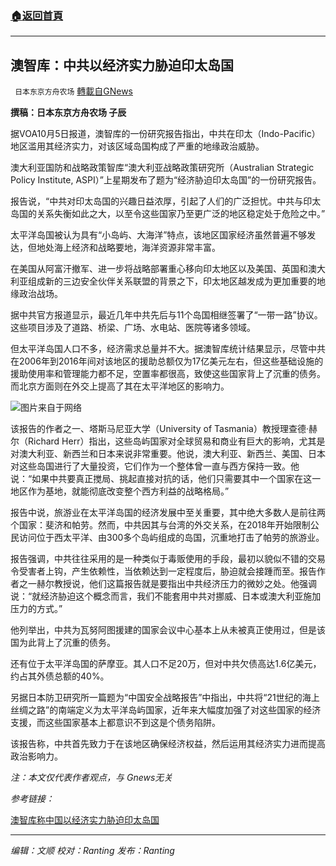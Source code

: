 ###  [:house:返回首頁](https://github.com/ourhimalayas/txt)
---


## 澳智库：中共以经济实力胁迫印太岛国
` 日本东京方舟农场` [轉載自GNews](https://gnews.org/zh-hans/1577525/)

**撰稿：日本东京方舟农场 子辰**

据VOA10月5日报道，澳智库的一份研究报告指出，中共在印太（Indo-Pacific）地区滥用其经济实力，对该区域岛国构成了严重的地缘政治威胁。

澳大利亚国防和战略政策智库“澳大利亚战略政策研究所（Australian Strategic Policy Institute, ASPI）”上星期发布了题为“经济胁迫印太岛国”的一份研究报告。

报告说，“中共对印太岛国的兴趣日益浓厚，引起了人们的广泛担忧。中共与印太岛国的关系失衡如此之大，以至令这些国家乃至更广泛的地区稳定处于危险之中。”

太平洋岛国被认为具有“小岛屿、大海洋”特点，该地区国家经济虽然普遍不够发达，但地处海上经济和战略要地，海洋资源非常丰富。

在美国从阿富汗撤军、进一步将战略部署重心移向印太地区以及美国、英国和澳大利亚组成新的三边安全伙伴关系联盟的背景之下，印太地区越发成为更加重要的地缘政治战场。

据中共官方报道显示，最近几年中共先后与11个岛国相继签署了“一带一路”协议。这些项目涉及了道路、桥梁、广场、水电站、医院等诸多领域。

但太平洋岛国人口不多，经济需求总量并不大。据澳智库统计结果显示，尽管中共在2006年到2016年间对该地区的援助总额仅为17亿美元左右，但这些基础设施的援助使用率和管理能力都不足，空置率都很高，致使这些国家背上了沉重的债务。而北京方面则在外交上提高了其在太平洋地区的影响力。

![](https://assets.gnews.org/wp-content/uploads/2021/10/微信图片_20211006200720.png)图片来自于网络

该报告的作者之一、塔斯马尼亚大学（University of Tasmania）教授理查德·赫尔（Richard Herr）指出，这些岛屿国家对全球贸易和商业有巨大的影响，尤其是对澳大利亚、新西兰和日本来说非常重要。他说，澳大利亚、新西兰、美国、日本对这些岛国进行了大量投资，它们作为一个整体曾一直与西方保持一致。他说：“如果中共要真正搅局、挑起直接对抗的话，他们只需要其中一个国家在这一地区作为基地，就能彻底改变整个西方利益的战略格局。”

报告中说，旅游业在太平洋岛国的经济发展中至关重要，其中绝大多数人是前往两个国家：斐济和帕劳。然而，中共因其与台湾的外交关系，在2018年开始限制公民访问位于西太平洋、由300多个岛屿组成的岛国，沉重地打击了帕劳的旅游业。

报告强调，中共往往采用的是一种类似于毒贩使用的手段，最初以貌似不错的交易令受害者上钩，产生依赖性，当依赖达到一定程度后，胁迫就会接踵而至。报告作者之一赫尔教授说，他们这篇报告就是要指出中共经济压力的微妙之处。他强调说：“就经济胁迫这个概念而言，我们不能套用中共对挪威、日本或澳大利亚施加压力的方式。”

他列举出，中共为瓦努阿图援建的国家会议中心基本上从未被真正使用过，但是该国为此背上了沉重的债务。

还有位于太平洋岛国的萨摩亚。其人口不足20万，但对中共欠债高达1.6亿美元，约占其外债总额的40%。

另据日本防卫研究所一篇题为“中国安全战略报告”中指出，中共将“21世纪的海上丝绸之路”的南端定义为太平洋岛屿国家，近年来大幅度加强了对这些国家的经济支援，而这些国家基本上都意识不到这是个债务陷阱。

该报告称，中共首先致力于在该地区确保经济权益，然后运用其经济实力进而提高政治影响力。

*注：本文仅代表作者观点，与 Gnews无关*

*参考链接：*

[澳智库称中国以经济实力胁迫印太岛国](https://www.voachinese.com/a/china-indo-pacific-20211004/6256501.html)

* * *

*编辑：文顺 校对：Ranting 发布：Ranting*
